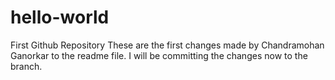 # hello-world
First Github Repository
These are the first changes made by Chandramohan Ganorkar to the readme file. I will be committing the changes now to the branch.
